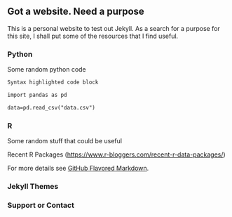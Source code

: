 ## Got a website. Need a purpose 

This is a personal website to test out Jekyll. As a search for a purpose for this site, I shall put some of the resources that I find useful. 

### Python 

Some random python code 



```markdown
Syntax highlighted code block

import pandas as pd

data=pd.read_csv("data.csv")

```

### R

Some random stuff that could be useful

Recent R Packages (https://www.r-bloggers.com/recent-r-data-packages/)

For more details see [GitHub Flavored Markdown](https://guides.github.com/features/mastering-markdown/).

### Jekyll Themes



### Support or Contact


